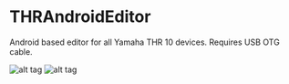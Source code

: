 # THRAndroidEditor
Android based editor for all Yamaha THR 10 devices.
Requires USB OTG cable.

![alt tag](https://user-images.githubusercontent.com/27777066/48761306-97c91a00-eca8-11e8-87b2-292245a96e24.png)
![alt tag](https://user-images.githubusercontent.com/27777066/48761307-97c91a00-eca8-11e8-8943-cb700e5d1ef4.png)
